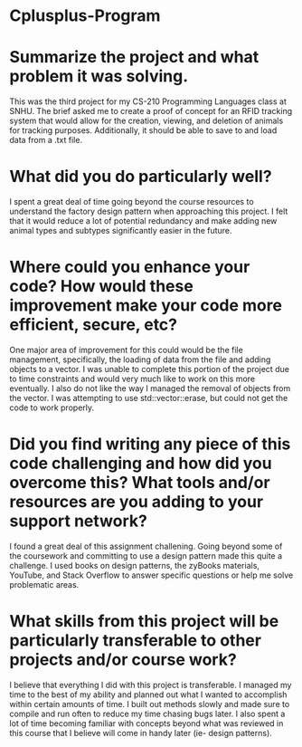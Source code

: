# Cplusplus-Program

# Summarize the project and what problem it was solving.
This was the third project for my CS-210 Programming Languages class at SNHU. The brief asked me to create a proof of concept for an RFID tracking system that would allow for the creation, viewing, and deletion of animals for tracking purposes. Additionally, it should be able to save to and load data from a .txt file.

# What did you do particularly well?
I spent a great deal of time going beyond the course resources to understand the factory design pattern when approaching this project. I felt that it would reduce a lot of potential redundancy and make adding new animal types and subtypes significantly easier in the future.

# Where could you enhance your code? How would these improvement make your code more efficient, secure, etc?
One major area of improvement for this could would be the file management, specifically, the loading of data from the file and adding objects to a vector. I was unable to complete this portion of the project due to time constraints and would very much like to work on this more eventually. I also do not like the way I managed the removal of objects from the vector. I was attempting to use std::vector::erase, but could not get the code to work properly.

# Did you find writing any piece of this code challenging and how did you overcome this? What tools and/or resources are you adding to your support network?
I found a great deal of this assignment challening. Going beyond some of the coursework and committing to use a design pattern made this quite a challenge. I used books on design patterns, the zyBooks materials, YouTube, and Stack Overflow to answer specific questions or help me solve problematic areas.

# What skills from this project will be particularly transferable to other projects and/or course work?
I believe that everything I did with this project is transferable. I managed my time to the best of my ability and planned out what I wanted to accomplish within certain amounts of time. I built out methods slowly and made sure to compile and run often to reduce my time chasing bugs later. I also spent a lot of time becoming familiar with concepts beyond what was reviewed in this course that I believe will come in handy later (ie- design patterns).
